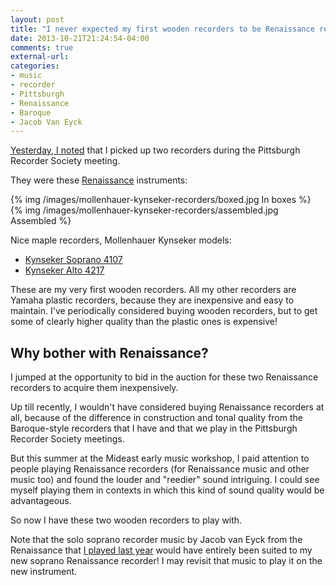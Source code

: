 ```yaml
---
layout: post
title: "I never expected my first wooden recorders to be Renaissance recorders"
date: 2013-10-21T21:24:54-04:00
comments: true
external-url: 
categories: 
- music
- recorder
- Pittsburgh
- Renaissance
- Baroque
- Jacob Van Eyck
---
```

[Yesterday, I noted](/blog/2013/10/20/the-biggest-pittsburgh-recorder-society-meeting-i-have-attended-in-two-years/) that I picked up two recorders during the Pittsburgh Recorder Society meeting.

They were these [Renaissance](http://www.vonhuene.com/Default.aspx?tabid=42) instruments:

{% img /images/mollenhauer-kynseker-recorders/boxed.jpg In boxes %}
{% img /images/mollenhauer-kynseker-recorders/assembled.jpg Assembled %}

Nice maple recorders, Mollenhauer Kynseker models:

- [Kynseker Soprano 4107](http://www.mollenhauer.com/en/catalogue?page=shop.product_details&flypage=flypage.tpl&product_id=170&category_id=121)
- [Kynseker Alto 4217](http://www.mollenhauer.com/en/catalogue?page=shop.product_details&flypage=flypage.tpl&product_id=172&category_id=121)

These are my very first wooden recorders. All my other recorders are Yamaha plastic recorders, because they are inexpensive and easy to maintain. I've periodically considered buying wooden recorders, but to get some of clearly higher quality than the plastic ones is expensive!

## Why bother with Renaissance?

I jumped at the opportunity to bid in the auction for these two Renaissance recorders to acquire them inexpensively.

Up till recently, I wouldn't have considered buying Renaissance recorders at all, because of the difference in construction and tonal quality from the Baroque-style recorders that I have and that we play in the Pittsburgh Recorder Society meetings.

But this summer at the Mideast early music workshop, I paid attention to people playing Renaissance recorders (for Renaissance music and other music too) and found the louder and "reedier" sound intriguing. I could see myself playing them in contexts in which this kind of sound quality would be advantageous.

So now I have these two wooden recorders to play with.

Note that the solo soprano recorder music by Jacob van Eyck from the Renaissance that [I played last year](/blog/2012/07/28/my-first-appearance-on-a-music-recital-program/) would have entirely been suited to my new soprano Renaissance recorder! I may revisit that music to play it on the new instrument.
